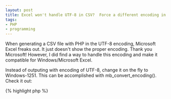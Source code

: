 ```yaml
---
layout: post
title: Excel won't handle UTF-8 in CSV?  Force a different encoding in PHP
tags:
- PHP
- programming
---
```


When generating a CSV file with PHP in the UTF-8 encoding, Microsoft Excel freaks out.  It just doesn't show the proper encoding.  Thank you Microsoft!  However, I did find a way to handle this encoding and make it compatible for Windows/Microsoft Excel.

Instead of outputing with encoding of UTF-8, change it on the fly to Windows-1251.  This can be accomplished with mb_convert_encoding().  Check it out:

{% highlight php %}
<?php
$csvOutput .= mb_convert_encoding(implode(',', $value), 'Windows-1251', 'UTF-8');
{% endhighlight %}
